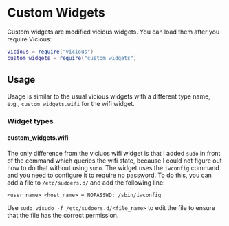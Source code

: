 # Custom Widgets
Custom widgets are modified vicious widgets. You can load them after you require Vicious:

``` lua
vicious = require("vicious")
custom_widgets = require("custom_widgets")
```

## Usage
Usage is similar to the usual vicious widgets with a different type name, e.g., `custom_widgets.wifi` for the wifi widget.

### Widget types
#### custom_widgets.wifi
The only difference from the viciuos wifi widget is that I added `sudo` in front of the command which queries the wifi state, because I could not figure out how to do that without using `sudo`. The widget uses the `iwconfig` command and you need to configure it to require no password. To do this, you can add a file to `/etc/sudoers.d/` and add the following line:

    <user_name> <host_name> = NOPASSWD: /sbin/iwconfig

Use `sudo visudo -f /etc/sudoers.d/<file_name>` to edit the file to ensure that the file has the correct permission.
